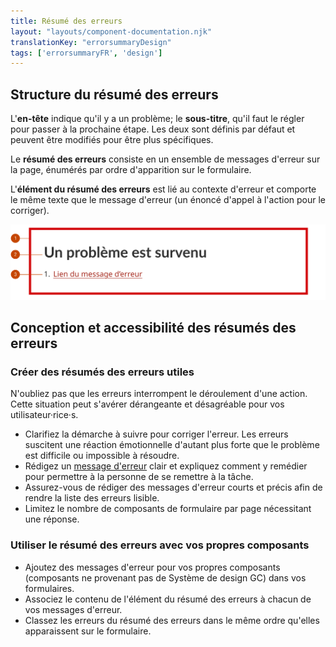 ```yaml
---
title: Résumé des erreurs
layout: "layouts/component-documentation.njk"
translationKey: "errorsummaryDesign"
tags: ['errorsummaryFR', 'design']
---
```


## Structure du résumé des erreurs

L'**en-tête** indique qu'il y a un problème; le **sous-titre**, qu'il faut le régler pour passer à la prochaine étape. Les deux sont définis par défaut et peuvent être modifiés pour être plus spécifiques.

Le **résumé des erreurs** consiste en un ensemble de messages d'erreur sur la page, énumérés par ordre d'apparition sur le formulaire.

L'**élément du résumé des erreurs** est lié au contexte d'erreur et comporte le même texte que le message d'erreur (un énoncé d'appel à l'action pour le corriger).

<img class="b-sm b-default p-400" src="/images/fr/components/anatomy/gcds-error-summary-anatomy.svg" alt="L'anatomie d'un bouton identifiant l'étiquette, le conteneur et l'icone qui forme le composant." />

## Conception et accessibilité des résumés des erreurs

### Créer des résumés des erreurs utiles

N'oubliez pas que les erreurs interrompent le déroulement d'une action. Cette situation peut s'avérer dérangeante et désagréable pour vos utilisateur·rice·s.

- Clarifiez la démarche à suivre pour corriger l'erreur. Les erreurs suscitent une réaction émotionnelle d'autant plus forte que le problème est difficile ou impossible à résoudre.
- Rédigez un <a href="{{ links.errorMessage }}">message d'erreur</a> clair et expliquez comment y remédier pour permettre à la personne de se remettre à la tâche.
- Assurez-vous de rédiger des messages d'erreur courts et précis afin de rendre la liste des erreurs lisible.
- Limitez le nombre de composants de formulaire par page nécessitant une réponse.

### Utiliser le résumé des erreurs avec vos propres composants

- Ajoutez des messages d'erreur pour vos propres composants (composants ne provenant pas de Système de design GC) dans vos formulaires.
- Associez le contenu de l'élément du résumé des erreurs à chacun de vos messages d'erreur.
- Classez les erreurs du résumé des erreurs dans le même ordre qu'elles apparaissent sur le formulaire.
